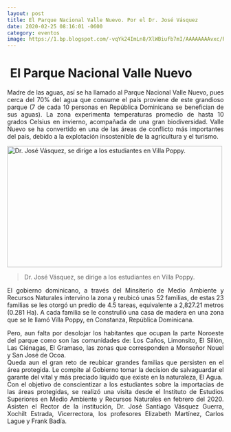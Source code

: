 ```yaml
---
layout: post
title: El Parque Nacional Valle Nuevo. Por el Dr. José Vásquez
date: 2020-02-25 08:16:01 -0600
category: eventos
image: https://1.bp.blogspot.com/-vqYk24ImLn8/XlWBiufb7mI/AAAAAAAAvxc/RhRPr8OqRhoME0Z4oyGa26mvED0DvhBlwCLcBGAsYHQ/s320/2.jpg
---
```

<html>
<head>
	
</head>
<body>
<h1>&nbsp;El Parque Nacional Valle Nuevo</h1>
<p style="text-align: justify;">Madre de las aguas, as&iacute; se ha llamado al Parque Nacional Valle Nuevo, pues cerca del 70% del agua que consume el pa&iacute;s proviene de este grandioso parque (7 de cada 10 personas en Rep&uacute;blica Dominicana se benefician de sus aguas). La zona experimenta temperaturas promedio de hasta 10 grados Celsius en invierno, acompa&ntilde;ada de una gran biodiversidad. Valle Nuevo se ha convertido en una de las &aacute;reas de conflicto m&aacute;s importantes del pa&iacute;s, debido a la explotaci&oacute;n insostenible de la agricultura y el turismo.</p>
<p style="text-align: justify;"><img src="https://1.bp.blogspot.com/-vqYk24ImLn8/XlWBiufb7mI/AAAAAAAAvxc/RhRPr8OqRhoME0Z4oyGa26mvED0DvhBlwCLcBGAsYHQ/s1600/2.jpg" alt="Dr. Jos&eacute; V&aacute;squez, se dirige a los estudiantes en Villa Poppy." width="500" height="281" /></p>
<blockquote>
<p>Dr. Jos&eacute; V&aacute;squez, se dirige a los estudiantes en Villa Poppy.</p>
</blockquote>
<p></p>
<p style="text-align: justify;">El gobierno dominicano, a trav&eacute;s del Minsiterio de Medio Ambiente y Recursos Naturales intervino la zona y reubic&oacute; unas 52 familias, de estas 23 familias se les otorg&oacute; un predio de 4.5 tareas, equivalente a 2,827.21 metros (0.281 Ha). A cada familia se le construll&oacute; una casa de madera en una zona que se le llam&oacute; Villa Poppy, en Constanza, Rep&uacute;blica Dominicana.</p>
<div style="text-align: justify;">Pero, aun falta por desolojar los habitantes que ocupan la parte Noroeste del parque como son las comunidades de: Los Ca&ntilde;os, Limonsito, El Sill&oacute;n, Las Ci&eacute;nagas, El Gramaso, las zonas que corresponden a Monse&ntilde;or Nouel y San Jos&eacute; de Ocoa.</div>
<div style="text-align: justify;"></div>
<div style="text-align: justify;">Queda aun el gran reto de reubicar grandes familias que persisten en el &aacute;rea protegida. Le compite al Gobierno tomar la decision de salvaguardar el garante del vital y m&aacute;s preciado l&iacute;quido que existe en la naturaleza, El Agua.</div>
<div style="text-align: justify;"></div>
<div style="text-align: justify;">Con el objetivo de conscientizar a los estudiantes sobre la importacias de las &aacute;reas protegidas, se realiz&oacute; una visita desde el Instituto de Estudios Superiores en Medio Ambiente y Recursos Naturales en febrero del 2020. Asisten el Rector de la instituci&oacute;n, Dr. Jos&eacute; Santiago V&aacute;squez Guerra, Xochilt Estrada, Vicerrectora, los profesores Elizabeth Mart&iacute;nez, Carlos Lague y Frank Bad&iacute;a.</div>
<div style="text-align: justify;"></div>
<p></p>
<p></p>
<p></p>
</body>
</html>
